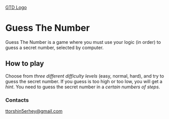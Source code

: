 [GTD Logo](/source/7937AE63-BE42-4133-9722-5F3239242861.jpeg)
# Guess The Number

Guess The Number is a game where you must use your logic (in order) to guess a secret number, selected by computer.

## How to play
Choose from *three different difficulty levels* (easy, normal, hard), and try to guess the secret number. If you guess is too high or too low, you will get a *hint*. You need to guess the secret number in a *certain numbers of steps*.


### Contacts
ttorshin5erhey@gmail.com
